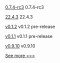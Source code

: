 
[0.7.4-rc3](https://github.com/hyperledger/aries-cloudagent-python/releases/tag/0.7.4-rc3) 0.7.4-rc3

[22.4.3](https://github.com/hyperledger/besu/releases/tag/22.4.3) 22.4.3

[v0.1.2](https://github.com/hyperledger/fabric-protos/releases/tag/v0.1.2) v0.1.2 pre-release

[v0.1.1](https://github.com/hyperledger/fabric-protos/releases/tag/v0.1.1) v0.1.1 pre-release

[v0.9.10](https://github.com/hyperledger/firefly-signer/releases/tag/v0.9.10) v0.9.10


[See more >>>](https://start-here.hyperledger.org/releases)
